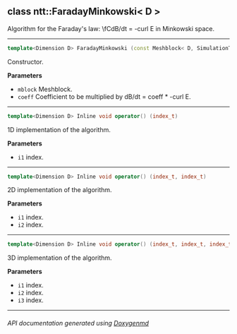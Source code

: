 ## class ntt::FaradayMinkowski< D >

Algorithm for the Faraday's law: \fCdB/dt = -curl E in Minkowski space.  

---

```c++
template<Dimension D> FaradayMinkowski (const Meshblock< D, SimulationType::PIC > & mblock, const real_t & coeff)
```
Constructor. 

**Parameters**
- `mblock` Meshblock. 
- `coeff` Coefficient to be multiplied by dB/dt = coeff * -curl E. 

---

```c++
template<Dimension D> Inline void operator() (index_t)
```
1D implementation of the algorithm. 

**Parameters**
- `i1` index. 

---

```c++
template<Dimension D> Inline void operator() (index_t, index_t)
```
2D implementation of the algorithm. 

**Parameters**
- `i1` index. 
- `i2` index. 

---

```c++
template<Dimension D> Inline void operator() (index_t, index_t, index_t)
```
3D implementation of the algorithm. 

**Parameters**
- `i1` index. 
- `i2` index. 
- `i3` index. 

---

###### API documentation generated using [Doxygenmd](https://github.com/d99kris/doxygenmd)

